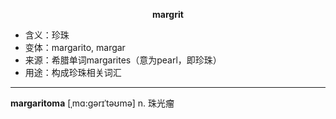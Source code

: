 
**<center>margrit</center>**

- <span class="definition">含义：珍珠</span>
- <span class="definition">变体：margarito, margar</span>
- <span class="definition">来源：希腊单词margarites（意为pearl，即珍珠）</span>
- <span class="definition">用途：构成珍珠相关词汇</span>

---

<span class="vocabulary">**margaritoma**</span> [ˌmɑ:gərɪˈtəʊmə] n. 珠光瘤

